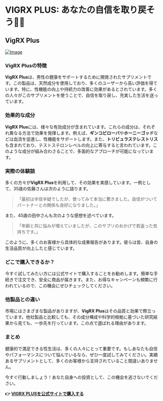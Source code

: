 # VIGRX PLUS: あなたの自信を取り戻そう💪✨

## VigRX Plus

[![Image](https://www2.sellhealth.com/63/vigrxplus_box_facingleft_withpills_lg.jpg)](https://gchaffi.com/VMfLVIap)

### VigRX Plusの特徴

**VigRX Plus**は、男性の健康をサポートするために開発されたサプリメントです。この製品は、天然成分を使用しており、多くのユーザーから高い評価を得ています。特に、性機能の向上や持続力の改善に効果があるとされています。多くの人々がこのサプリメントを使うことで、自信を取り戻し、充実した生活を送っています。

### 効果的な成分

**VigRX Plus**には、様々な有効成分が含まれています。これらの成分は、それぞれ異なる方法で効果を発揮します。例えば、**ギンコビローバ**や**ホーニーゴッド**などは血流を促進し、性機能をサポートします。また、**トリビュラステレストリス**も含まれており、テストステロンレベルの向上に寄与すると言われています。このような成分が組み合わさることで、多面的なアプローチが可能になっています。

### 実際の体験談

多くの方々が**VigRX Plus**を利用して、その効果を実感しています。一例として、35歳の佐藤さんは次のように語ります。

> 「最初は半信半疑でしたが、使ってみて本当に驚きました。自信がついてパートナーとの関係も良好になりました。」

また、45歳の田中さんも次のような感想を述べています。

> 「年齢と共に悩みが増えていましたが、このサプリのおかげで若返った気持ちです。」

このように、多くのお客様から具体的な成果報告があります。彼らは皆、自身の生活品質が向上したと感じています。

### どこで購入できるか？

今すぐ試してみたい方には公式サイトで購入することをお勧めします。簡単な手続きで注文でき、安全に商品が届きます。また、お得なキャンペーンも頻繁に行われているので、この機会にぜひチェックしてください。

### 他製品との違い

市場にはさまざまな製品がありますが、**VigRX Plus**はその品質と効果で際立っています。他社製品と比較しても、その成分構成や科学的根拠に基づいた研究結果から見ても、一歩先を行っています。この点で選ばれる理由があります。

### まとめ

健康的で満足できる性生活は、多くの人々にとって重要です。もしあなたも自信やパフォーマンスについて悩んでいるなら、ぜひ一度試してみてください。実績あるサプリメントとして、多くのお客様から支持されていること間違いありません。

今すぐ行動しましょう！あなた自身への投資として、この機会を逃さないでください。



**👉 [VIGRX PLUSを公式サイトで購入する](https://gchaffi.com/VMfLVIap)**